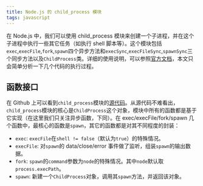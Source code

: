 ```yaml
---
title: Node.js 的 child_process 模块
tags: javascript
---
```


在 Node.js 中，我们可以使用 child_process 模块来创建一个子进程，并在这个子进程中执行一些其它任务（如执行 shell 脚本等）。这个模块包括`exec`,`execFile`,`fork`,`spawn`四个异步方法和`execSync`,`execFileSync`,`spawnSync`三个同步方法以及`ChildProcess`类。详细的使用说明，可以参照[官方文档](https://nodejs.org/api/child_process.html)，本文只会简单分析一下几个代码的执行过程。

## 函数接口
在 Github 上可以看到`child_process`模块的[源代码](https://github.com/nodejs/node/blob/master/lib/child_process.js)。从源代码不难看出，`child_process`模块的核心是`ChildProcess`这个对象，模块中所有的函数都是基于它实现（在这里我们只关注异步函数，下同）。在 exec/execFile/fork/spawn 几个函数中，最核心的函数是`spawn`，其它的函数都是对其不同程度的封装：
- `exec`: `execFile`在`shell != false`（默认为`true`）的特殊情况。
- `execFile`: 对`spawn`的 data/close/error 事件做了监听，组装`spawn`的输出数据。
- `fork`: `spawn`的`command`参数为`node`的特殊情况。其中`node`默认取`process.execPath`。
- `spawn`: 新建一个`ChildProcess`对象，调用其`spawn`方法，并返回该对象。
